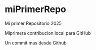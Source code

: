# miPrimerRepo

Mi primer Repositorio 2025

Miprimera contribucion local para GitHub

Un commit mas desde Github
